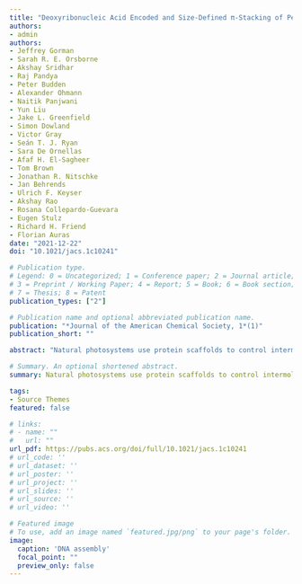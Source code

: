 ```yaml
---
title: "Deoxyribonucleic Acid Encoded and Size-Defined π-Stacking of Perylene Diimides"
authors: 
- admin
authors: 
- Jeffrey Gorman
- Sarah R. E. Orsborne
- Akshay Sridhar
- Raj Pandya
- Peter Budden
- Alexander Ohmann
- Naitik Panjwani
- Yun Liu
- Jake L. Greenfield
- Simon Dowland
- Victor Gray
- Seán T. J. Ryan
- Sara De Ornellas
- Afaf H. El-Sagheer
- Tom Brown
- Jonathan R. Nitschke
- Jan Behrends
- Ulrich F. Keyser
- Akshay Rao
- Rosana Collepardo-Guevara
- Eugen Stulz
- Richard H. Friend
- Florian Auras
date: "2021-12-22"
doi: "10.1021/jacs.1c10241"

# Publication type.
# Legend: 0 = Uncategorized; 1 = Conference paper; 2 = Journal article;
# 3 = Preprint / Working Paper; 4 = Report; 5 = Book; 6 = Book section;
# 7 = Thesis; 8 = Patent
publication_types: ["2"]

# Publication name and optional abbreviated publication name.
publication: "*Journal of the American Chemical Society, 1*(1)"
publication_short: ""

abstract: "Natural photosystems use protein scaffolds to control intermolecular interactions that enable exciton flow, charge generation, and long-range charge separation. In contrast, there is limited structural control in current organic electronic devices such as OLEDs and solar cells. We report here the DNA-encoded assembly of π-conjugated perylene diimides (PDIs) with deterministic control over the number of electronically coupled molecules. The PDIs are integrated within DNA chains using phosphoramidite coupling chemistry, allowing selection of the DNA sequence to either side, and specification of intermolecular DNA hybridization. In this way, we have developed a toolbox for construction of any stacking sequence of these semiconducting molecules. We have discovered that we need to use a full hierarchy of interactions: DNA guides the semiconductors into specified close proximity, hydrophobic–hydrophilic differentiation drives aggregation of the semiconductor moieties, and local geometry and electrostatic interactions define intermolecular positioning. As a result, the PDIs pack to give substantial intermolecular π-wave function overlap, leading to an evolution of singlet excited states from localized excitons in the PDI monomer to excimers with wave functions delocalized over all five PDIs in the pentamer. This is accompanied by a change in the dominant triplet forming mechanism from localized spin–orbit charge transfer mediated intersystem crossing for the monomer toward a delocalized excimer process for the pentamer. Our modular DNA-based assembly reveals real opportunities for the rapid development of bespoke semiconductor architectures with molecule-by-molecule precision."

# Summary. An optional shortened abstract.
summary: Natural photosystems use protein scaffolds to control intermolecular interactions that enable exciton flow, charge generation, and long-range charge separation. In contrast, there is limited structural control in current organic electronic devices such as OLEDs and solar cells. We report here the DNA-encoded assembly of π-conjugated perylene diimides (PDIs) with deterministic control over the number of electronically coupled molecules.

tags:
- Source Themes
featured: false

# links:
# - name: ""
#   url: ""
url_pdf: https://pubs.acs.org/doi/full/10.1021/jacs.1c10241
# url_code: ''
# url_dataset: ''
# url_poster: ''
# url_project: ''
# url_slides: ''
# url_source: ''
# url_video: ''

# Featured image
# To use, add an image named `featured.jpg/png` to your page's folder. 
image:
  caption: 'DNA assembly'
  focal_point: ""
  preview_only: false
---
```

